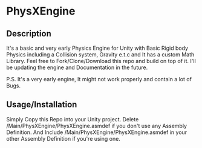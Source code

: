 # PhysXEngine


## Description
It's a basic and very early Physics Engine for Unity with Basic Rigid body Physics including a Collision system, Gravity e.t.c and It has a custom Math Library. Feel free to Fork/Clone/Download this repo and build on top of it. I'll be updating the engine and Documentation in the future.

P.S. It's a very early engine, It might not work properly and contain a lot of Bugs.

## Usage/Installation
Simply Copy this Repo into your Unity project. Delete /Main/PhysXEngine/PhysXEngine.asmdef if you don't use any Assembly Definition. And Include /Main/PhysXEngine/PhysXEngine.asmdef in your other Assembly Definition if you're using one.
